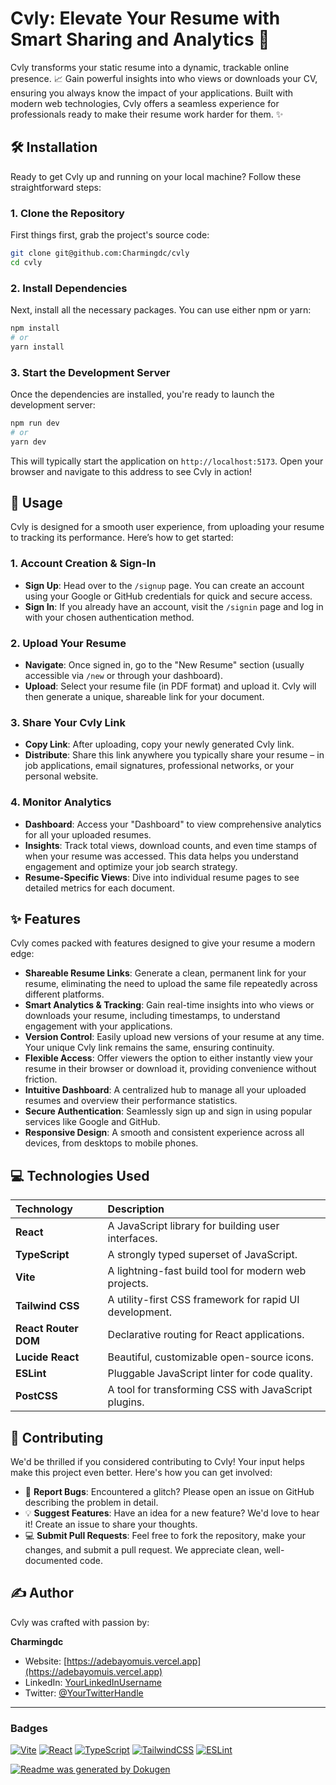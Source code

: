 # Cvly: Elevate Your Resume with Smart Sharing and Analytics 🚀

Cvly transforms your static resume into a dynamic, trackable online presence. 📈 Gain powerful insights into who views or downloads your CV, ensuring you always know the impact of your applications. Built with modern web technologies, Cvly offers a seamless experience for professionals ready to make their resume work harder for them. ✨

## 🛠️ Installation

Ready to get Cvly up and running on your local machine? Follow these straightforward steps:

### 1. Clone the Repository

First things first, grab the project's source code:

```bash
git clone git@github.com:Charmingdc/cvly
cd cvly
```

### 2. Install Dependencies

Next, install all the necessary packages. You can use either npm or yarn:

```bash
npm install
# or
yarn install
```

### 3. Start the Development Server

Once the dependencies are installed, you're ready to launch the development server:

```bash
npm run dev
# or
yarn dev
```

This will typically start the application on `http://localhost:5173`. Open your browser and navigate to this address to see Cvly in action!

## 🚀 Usage

Cvly is designed for a smooth user experience, from uploading your resume to tracking its performance. Here’s how to get started:

### 1. Account Creation & Sign-In

*   **Sign Up**: Head over to the `/signup` page. You can create an account using your Google or GitHub credentials for quick and secure access.
*   **Sign In**: If you already have an account, visit the `/signin` page and log in with your chosen authentication method.

### 2. Upload Your Resume

*   **Navigate**: Once signed in, go to the "New Resume" section (usually accessible via `/new` or through your dashboard).
*   **Upload**: Select your resume file (in PDF format) and upload it. Cvly will then generate a unique, shareable link for your document.

### 3. Share Your Cvly Link

*   **Copy Link**: After uploading, copy your newly generated Cvly link.
*   **Distribute**: Share this link anywhere you typically share your resume – in job applications, email signatures, professional networks, or your personal website.

### 4. Monitor Analytics

*   **Dashboard**: Access your "Dashboard" to view comprehensive analytics for all your uploaded resumes.
*   **Insights**: Track total views, download counts, and even time stamps of when your resume was accessed. This data helps you understand engagement and optimize your job search strategy.
*   **Resume-Specific Views**: Dive into individual resume pages to see detailed metrics for each document.

## ✨ Features

Cvly comes packed with features designed to give your resume a modern edge:

*   **Shareable Resume Links**: Generate a clean, permanent link for your resume, eliminating the need to upload the same file repeatedly across different platforms.
*   **Smart Analytics & Tracking**: Gain real-time insights into who views or downloads your resume, including timestamps, to understand engagement with your applications.
*   **Version Control**: Easily upload new versions of your resume at any time. Your unique Cvly link remains the same, ensuring continuity.
*   **Flexible Access**: Offer viewers the option to either instantly view your resume in their browser or download it, providing convenience without friction.
*   **Intuitive Dashboard**: A centralized hub to manage all your uploaded resumes and overview their performance statistics.
*   **Secure Authentication**: Seamlessly sign up and sign in using popular services like Google and GitHub.
*   **Responsive Design**: A smooth and consistent experience across all devices, from desktops to mobile phones.

## 💻 Technologies Used

| Technology         | Description                                     |
| :----------------- | :---------------------------------------------- |
| **React**          | A JavaScript library for building user interfaces. |
| **TypeScript**     | A strongly typed superset of JavaScript.        |
| **Vite**           | A lightning-fast build tool for modern web projects. |
| **Tailwind CSS**   | A utility-first CSS framework for rapid UI development. |
| **React Router DOM** | Declarative routing for React applications.     |
| **Lucide React**   | Beautiful, customizable open-source icons.      |
| **ESLint**         | Pluggable JavaScript linter for code quality.   |
| **PostCSS**        | A tool for transforming CSS with JavaScript plugins. |

## 🤝 Contributing

We'd be thrilled if you considered contributing to Cvly! Your input helps make this project even better. Here's how you can get involved:

*   🐛 **Report Bugs**: Encountered a glitch? Please open an issue on GitHub describing the problem in detail.
*   💡 **Suggest Features**: Have an idea for a new feature? We'd love to hear it! Create an issue to share your thoughts.
*   💻 **Submit Pull Requests**: Feel free to fork the repository, make your changes, and submit a pull request. We appreciate clean, well-documented code.

## ✍️ Author

Cvly was crafted with passion by:

**Charmingdc**

*   Website: [https://adebayomuis.vercel.app](https://adebayomuis.vercel.app)
*   LinkedIn: [YourLinkedInUsername](https://www.linkedin.com/in/YourLinkedInUsername)
*   Twitter: [@YourTwitterHandle](https://twitter.com/YourTwitterHandle)

---

### Badges

[![Vite](https://img.shields.io/badge/vite-%23646CFF.svg?style=for-the-badge&logo=vite&logoColor=white)](https://vitejs.dev/)
[![React](https://img.shields.io/badge/react-%2320232A.svg?style=for-the-badge&logo=react&logoColor=%2361DAFB)](https://react.dev/)
[![TypeScript](https://img.shields.io/badge/typescript-%23007ACC.svg?style=for-the-badge&logo=typescript&logoColor=white)](https://www.typescriptlang.org/)
[![TailwindCSS](https://img.shields.io/badge/tailwindcss-%2338B2AC.svg?style=for-the-badge&logo=tailwind-css&logoColor=white)](https://tailwindcss.com/)
[![ESLint](https://img.shields.io/badge/eslint-%234B32C3.svg?style=for-the-badge&logo=eslint&logoColor=white)](https://eslint.org/)

[![Readme was generated by Dokugen](https://img.shields.io/badge/Readme%20was%20generated%20by-Dokugen-brightgreen)](https://www.npmjs.com/package/dokugen)